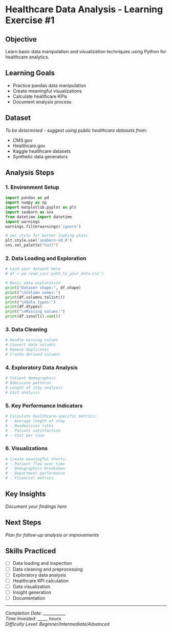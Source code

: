 # Healthcare Data Analysis - Learning Exercise #1

## Objective
Learn basic data manipulation and visualization techniques using Python for healthcare analytics.

## Learning Goals
- Practice pandas data manipulation
- Create meaningful visualizations
- Calculate healthcare KPIs
- Document analysis process

## Dataset
*To be determined - suggest using public healthcare datasets from:*
- CMS.gov
- Healthcare.gov
- Kaggle healthcare datasets
- Synthetic data generators

## Analysis Steps

### 1. Environment Setup
```python
import pandas as pd
import numpy as np
import matplotlib.pyplot as plt
import seaborn as sns
from datetime import datetime
import warnings
warnings.filterwarnings('ignore')

# Set style for better looking plots
plt.style.use('seaborn-v0_8')
sns.set_palette("husl")
```

### 2. Data Loading and Exploration
```python
# Load your dataset here
# df = pd.read_csv('path_to_your_data.csv')

# Basic data exploration
print("Dataset shape:", df.shape)
print("\nColumn names:")
print(df.columns.tolist())
print("\nData types:")
print(df.dtypes)
print("\nMissing values:")
print(df.isnull().sum())
```

### 3. Data Cleaning
```python
# Handle missing values
# Convert date columns
# Remove duplicates
# Create derived columns
```

### 4. Exploratory Data Analysis
```python
# Patient demographics
# Admission patterns
# Length of stay analysis
# Cost analysis
```

### 5. Key Performance Indicators
```python
# Calculate healthcare-specific metrics:
# - Average length of stay
# - Readmission rates
# - Patient satisfaction
# - Cost per case
```

### 6. Visualizations
```python
# Create meaningful charts:
# - Patient flow over time
# - Demographics breakdown
# - Department performance
# - Financial metrics
```

## Key Insights
*Document your findings here*

## Next Steps
*Plan for follow-up analysis or improvements*

## Skills Practiced
- [ ] Data loading and inspection
- [ ] Data cleaning and preprocessing
- [ ] Exploratory data analysis
- [ ] Healthcare KPI calculation
- [ ] Data visualization
- [ ] Insight generation
- [ ] Documentation

---
*Completion Date: ___________*  
*Time Invested: _____ hours*  
*Difficulty Level: Beginner/Intermediate/Advanced*
